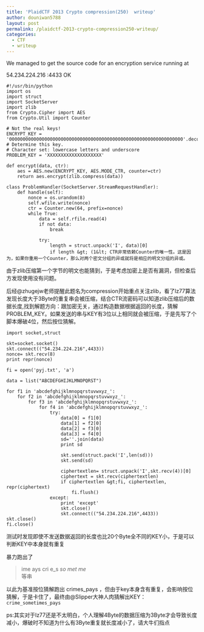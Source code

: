 ```yaml
---
title: 'PlaidCTF 2013 Crypto compression(250)  writeup'
author: douniwan5788
layout: post
permalink: /plaidctf-2013-crypto-compression250-writeup/
categories:
  - CTF
  - writeup
---
```

We managed to get the source code for an encryption service running at

54.234.224.216 :4433 OK

    #!/usr/bin/python
    import os
    import struct
    import SocketServer
    import zlib
    from Crypto.Cipher import AES
    from Crypto.Util import Counter
    
    # Not the real keys!
    ENCRYPT_KEY = '0000000000000000000000000000000000000000000000000000000000000000'.decode('hex')
    # Determine this key.
    # Character set: lowercase letters and underscore
    PROBLEM_KEY = 'XXXXXXXXXXXXXXXXXXXX'
    
    def encrypt(data, ctr):
        aes = AES.new(ENCRYPT_KEY, AES.MODE_CTR, counter=ctr)
        return aes.encrypt(zlib.compress(data))
    
    class ProblemHandler(SocketServer.StreamRequestHandler):
        def handle(self):
            nonce = os.urandom(8)
            self.wfile.write(nonce)
            ctr = Counter.new(64, prefix=nonce)
            while True:
                data = self.rfile.read(4)
                if not data:
                    break
    
                try:
                    length = struct.unpack('I', data)[0]
                    if length &gt; (1&lt; CTR非常依赖Counter的唯一性。这是因为，如果你重用一个Counter，那么对两个密文分组的异或就将是相应的明文分组的异或。
    

由于zlib压缩第一个字节的明文也能猜到，于是考虑加密上是否有漏洞，但检查后方发现使用没有问题。

后经@zhugejw老师提醒此题名为compression开始重点关注zlib，看了lz77算法发现长度大于3Byte的重复串会被压缩，结合CTR流密码可以知道zlib压缩后的数据长度,找到解题方向：跟加密无关，通过构造数据根据返回的长度，猜解PROBLEM_KEY。如果发送的串与KEY有3位以上相同就会被压缩，于是先写了个脚本爆破4位，然后按位猜解。

    import socket,struct
    
    skt=socket.socket()
    skt.connect(("54.234.224.216",4433))
    nonce= skt.recv(8)
    print repr(nonce)
    
    fi = open('pyj.txt', 'a')
    
    data = list("ABCDEFGHIJKLMNOPQRST")
    
    for f1 in 'abcdefghijklmnopqrstuvwxyz_':
        for f2 in 'abcdefghijklmnopqrstuvwxyz_':
            for f3 in 'abcdefghijklmnopqrstuvwxyz_':
                for f4 in 'abcdefghijklmnopqrstuvwxyz_':
                    try:
                        data[0] = f1[0]
                        data[1] = f2[0]
                        data[2] = f3[0]
                        data[3] = f4[0]
                        sd=''.join(data)
                        print sd
    
                        skt.send(struct.pack('I',len(sd)))
                        skt.send(sd)
    
                        ciphertextlen= struct.unpack('I',skt.recv(4))[0]
                        ciphertext = skt.recv(ciphertextlen)
                        if ciphertextlen &gt;fi, ciphertextlen, repr(ciphertext)
                            fi.flush()
                    except:
                        print 'except'
                        skt.close()
                        skt.connect(("54.234.224.216",4433))
    skt.close()
    fi.close()
    

测试时发现即使不发送数据返回的长度也比20个Byte全不同的KEY小，于是可以判断KEY中本身就有重复

暴力跑出了  
> ime ays cri e_s *so met me*  
等串

以此为基准按位猜解跑出 crimes_pays ，但由于key本身含有重复，会影响按位猜解，于是卡住了，最终由@Slipper大神人肉猜解出KEY：  
`crime_sometimes_pays`

ps:其实对于lz77还是不太明白，个人理解4Byte的数据压缩为3Byte才会导致长度减小，爆破时不知道为什么有3Byte重复就长度减小了，请大牛们指点
